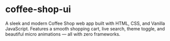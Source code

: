 # coffee-shop-ui
A sleek and modern Coffee Shop web app built with HTML, CSS, and Vanilla JavaScript.   Features a smooth shopping cart, live search, theme toggle, and beautiful micro animations — all with zero frameworks.
